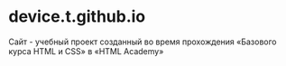 # device.t.github.io
Сайт - учебный проект созданный во время прохождения «Базового курса HTML и CSS» в «HTML Academy»
